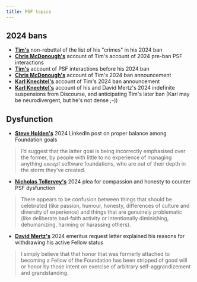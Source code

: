 ```yaml
---
title: PSF topics
---
```


## 2024 bans

- [**Tim's**](silly) non-rebuttal of the list of his "crimes" in his 2024 ban
- [**Chris McDonough's**](https://chrismcdonough.substack.com/p/ban-transparency-from-tim-peters) account of Tim's account of 2024 pre-ban PSF interactions
- [**Tim's**](ban) account of PSF interactions before his 2024 ban
- [**Chris McDonough's**](https://chrismcdonough.substack.com/p/the-shameful-defenestration-of-tim) account of Tim's 2024 ban announcement
- [**Karl Knechtel's**](https://zahlman.github.io/politics/the-psf/2024/08/10/open-letter-psf-coc-wg-addendum-1-tim-peters.html) account of Tim's 2024 ban announcement
- [**Karl Knechtel's**](https://zahlman.github.io/politics/the-psf/2024/07/31/an-open-letter-to-the-psf-coc-wg.html) account of his and David Mertz's 2024 indefinite suspensions from Discourse, and anticipating Tim's later ban (Karl may be neurodivergent, but he's not dense ;-))

## Dysfunction

- [**Steve Holden's**](https://www.linkedin.com/posts/holdenweb_psf-coc-banishment-activity-7248238831806595072-sPbY) 2024 LinkedIn post on proper balance among Foundation goals

> I’d suggest that the latter goal is being incorrectly emphasised over the former, by people with little to no experience of managing anything _except_ software foundations, who are out of their depth in the storm they’ve created.

- [**Nicholas Tollervey's**](https://ntoll.org/article/psf-woe) 2024 plea for compassion and honesty to counter PSF dysfunction
> There appears to be confusion between things that should be celebrated (like passion, humour, honesty, differences of culture and diversity of experience) and things that are genuinely problematic (like deliberate bad-faith activity or intentionally diminishing, dehumanizing, harming or harassing others).
- [**David Mertz's**](https://gnosis.cx/publish/Emeritus) 2024 emeritus request letter explained his reasons for withdrawing his active Fellow status
> I simply believe that that honor that was formerly attached to becoming a Fellow of the Foundation has been stripped of good will or honor by those intent on exercise of arbitrary self-aggrandizement and grandstanding.
